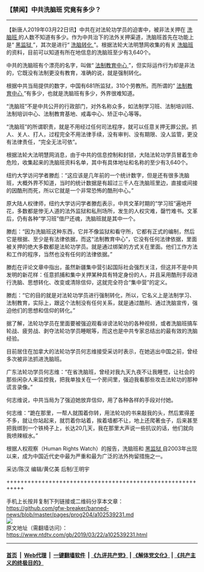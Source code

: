 ### 【禁闻】中共洗脑班 究竟有多少？
------------------------

<div class="post_content" itemprop="articleBody">
 <p>
  【新唐人2019年03月22日讯】中共在对法轮功学员的迫害中，被非法关押在
  <a href="https://www.ntdtv.com/gb/洗脑班.htm">
   洗脑班
  </a>
  的人数不知道有多少。作为中共治下的法外关押渠道，洗脑班首先在功能上是“
  <a href="https://www.ntdtv.com/gb/黑监狱.htm">
   黑监狱
  </a>
  ”，其次是进行“
  <a href="https://www.ntdtv.com/gb/洗脑转化.htm">
   洗脑转化
  </a>
  ”。根据法轮大法明慧网收集的有关
  <a href="https://www.ntdtv.com/gb/洗脑班.htm">
   洗脑班
  </a>
  的资料，目前可以知道有所在地信息的洗脑班至少有3,640个。
 </p>
 <p>
  中共的洗脑班有个漂亮的名字，叫做“
  <a href="https://www.ntdtv.com/gb/法制教育中心.htm">
   法制教育中心
  </a>
  ”，但实际运作行为却是非法的，它既没有法制更没有教育，准确的说，就是强制转化。
 </p>
 <p>
  根据中共当局提供的数字，中国有681所监狱，310个劳教所。而所谓的“
  <a href="https://www.ntdtv.com/gb/法制教育中心.htm">
   法制教育中心
  </a>
  ”有多少，也就是洗脑班有多少，外界很难知道。
 </p>
 <p>
  “洗脑班”不是中共公开的行政部门，对外名称众多，如法制学习班、法制培训班、法制培训中心、法制教育基地、戒毒中心、矫正中心等等。
 </p>
 <p>
  “洗脑班”的所谓职责，就是不用经过任何司法程序，就可以任意关押无罪公民。抓人、关人、打人，过程完全不用法律手续，没有审判、没有期限、没人监管，更没有法律责任，“完全无法可依”。
 </p>
 <p>
  根据法轮大法明慧网消息，由于中共的信息控制和封锁，大陆法轮功学员冒着生命危险，收集起来的洗脑班资料名单，其中有具体地址和名称的至少有3,640个。
 </p>
 <p>
  纽约大学访问学者滕彪：“这应该是几年前的一个统计数字，但是还有很多洗脑班，大概外界不知道，当时的统计数据是有超过三千人在洗脑班里边，直接或间接的因酷刑而死，所以它就是一个非常恐怖的酷刑中心。”
 </p>
 <p>
  原大陆人权律师，纽约大学访问学者滕彪表示，中共文革时期的“学习班”遍地开花，多数都是惨无人道的法外监狱和私刑场所，发生的人权灾难，罄竹难书。文革后，仍有各种“学习班”借尸还魂，洗脑班就是其中一个。
 </p>
 <p>
  滕彪：“因为洗脑班这种东西，它并不像监狱和看守所，它都有正式的编制，然后它是根据、至少是有法律依据，而这“法制教育中心”，它没有任何法律依据，里面被关押的绝大多数都是法轮功学员。就是通过绑架的方式关在里面。他们工作方法和工作的程序，当然也没有任何的法律依据。”
 </p>
 <p>
  滕彪在评论文章中指出，虽然新疆集中营引起国际社会强烈关注，但这并不是中共发明的新花样：任意抓捕和集中关押某种具有特定身份的人，并且采用酷刑手段进行洗脑、思想转化、改变或清除信仰，这就完全符合“集中营”的定义。
 </p>
 <p>
  滕彪：“它的目的就是对法轮功学员进行强制转化，所以，它名义上是法制学习、法制教育，实际上，跟这个法制没有任何关系，就是通过酷刑、通过洗脑宣传，强迫他们的思想和信仰的转化。”
 </p>
 <p>
  据了解，法轮功学员在里面要被强迫观看诽谤法轮功的各种视频，或者洗脑班搞车轮战、疲劳战、剥夺法轮功学员睡眠等，而这也是中共专家总结出的最有效的洗脑经验。
 </p>
 <p>
  目前居住在加拿大的法轮功学员何志维接受采访时表示，在她逃出中国之前，曾经多次被非法抓进洗脑班。
 </p>
 <p>
  广东法轮功学员何志维：“在省洗脑班，曾经对我九天九夜不让我睡觉，让社会的那些闲杂人来监控我，把我单独关在一个房间里，强迫我看那些攻击法轮功的那种谎言录像。”
 </p>
 <p>
  何志维说，中共当局为了强迫她放弃信仰，用了各种各样的手段对付她。
 </p>
 <p>
  何志维：“跪在那里，一帮人就围着你转，用法轮功的书来敲我的头，然后累得差不多，就让你站起来，就罚着你站着，挨着墙都不让，地上还爬著虫子，后来甚至把我绑到一个铁椅子上，长达20几天，我在那里大声说一些抗议的话，他们就向我喷辣椒水。”
 </p>
 <p>
  根据人权观察（Human Rights Watch）的报告，洗脑班和
  <a href="https://www.ntdtv.com/gb/黑监狱.htm">
   黑监狱
  </a>
  自2003年出现以来，成为中国近代史中最为严重和最为广泛的法外拘留措施之一。
 </p>
 <p>
  采访/陈汉 编辑/黄亿美 后制/王明宇
 </p>
 <div class="single_ad">
 </div>
</div>

+++++++++++++++++++++++++++++++++++++++++++++++++++++++++++<br/><br/>
手机上长按并复制下列链接或二维码分享本文章：<br/>
https://github.com/gfw-breaker/banned-news/blob/master/pages/prog204/a102539231.md <br/>
<a href='https://github.com/gfw-breaker/banned-news/blob/master/pages/prog204/a102539231.md'><img src='https://github.com/gfw-breaker/banned-news/blob/master/pages/prog204/a102539231.md.png'/></a> <br/>
原文地址（需翻墙访问）：https://www.ntdtv.com/gb/2019/03/22/a102539231.html


------------------------
#### [首页](https://github.com/gfw-breaker/banned-news/blob/master/README.md) &nbsp;|&nbsp; [Web代理](https://github.com/labour-camp/helloworld) &nbsp;|&nbsp; [一键翻墙软件](https://github.com/gfw-breaker/nogfw/blob/master/README.md) &nbsp;| [《九评共产党》](https://github.com/gfw-breaker/9ping.md/blob/master/README.md#九评之一评共产党是什么) | [《解体党文化》](https://github.com/gfw-breaker/jtdwh.md/blob/master/README.md) | [《共产主义的终极目的》](https://github.com/gfw-breaker/gczydzjmd.md/blob/master/README.md)

